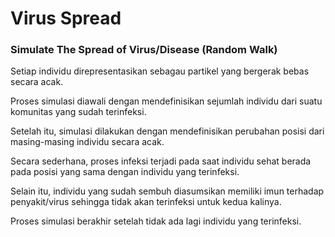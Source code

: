 # Virus Spread
### Simulate The Spread of Virus/Disease (Random Walk)
Setiap individu direpresentasikan sebagau partikel yang bergerak bebas secara acak. 

Proses simulasi diawali dengan mendefinisikan sejumlah individu dari suatu komunitas yang sudah terinfeksi. 

Setelah itu, simulasi dilakukan dengan mendefinisikan perubahan posisi dari masing-masing individu secara acak. 

Secara sederhana, proses infeksi terjadi pada saat individu sehat berada pada posisi yang sama dengan individu yang terinfeksi. 

Selain itu, individu yang sudah sembuh diasumsikan memiliki imun terhadap penyakit/virus sehingga tidak akan terinfeksi untuk kedua kalinya. 

Proses simulasi berakhir setelah tidak ada lagi individu yang terinfeksi.
